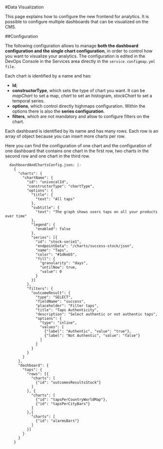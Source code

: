 #Data Visualization

This page explains how to configure the new frontend for analytics. It is possible to configure multiple dashboards that can be visualized on the CMS. 

##Configuration

The following configuration allows to manage **both the dashboard configuration and the single chart configuration**, in order to control how you want to visualize your analytics. The configuration is edited in the DevOps Console in the Services area directly in the `service.configmap.yml file`.

Each chart is identified by a name and has:

* **Id**;
* **constructorType**, which sets the type of chart you want. It can be *mapChart* to set a map, *chart* to set an histogram, *stockChart* to set a temporal series.
* **options**, which control directly highmaps configuration. Within the options there is also the **series configuration**.
* **filters**, which are not mandatory and allow to configure filters on the chart.

Each dashboard is identified by its name and has many rows. Each row is an array of object because you can insert more charts per row.


Here you can find the configuration of one chart and the configuration of one dashboard that contains one chart in the first row, two charts in the second row and one chart in the third row.

```
  dashboardAndChartsConfig.json: |-
    {
      "charts": {
        "chartName": {
          "id": "univocalId",
          "constructorType": "chartType",
          "options": {
            "title": {
              "text": "All taps"
            },
            "subtitle": {
              "text": "The graph shows users taps on all your products over time"
            },
            "legend": {
              "enabled": false
            },
            "series": [{
              "id": "stock-serie1",
              "endpointData": "/charts/success-stock/json",
              "name": "Taps",
              "color": "#1d6eb5",
              "fill": {
                "granularity": "days",
                "untilNow": true,
                "value": 0
              }
            }]
          },
          "filters": {
            "outcomeResult": {
              "type": "SELECT",
              "fieldName": "success",
              "placeholder": "Filter taps",
              "title": "Taps Authenticity",
              "description": "Select authentic or not authentic taps",
              "options": {
                "type": "inline",
                "values": [
                  {"label": "Authentic", "value": "true"},
                  {"label": "Not Authentic", "value": "false"}
                ]
              }
            }
          }
        }
      },
      "dashboard": {
        "taps": {
          "rows": [{ 
            "charts": [
              {"id": "outcomesResultsStock"}
            ]
          }, { 
            "charts": [
              {"id": "tapsPerCountryWorldMap"},
              {"id": "tapsPerCityBars"}
            ]
          },{
            "charts": [
              {"id": "alarmsBars"}
            ]
          }]
        }
      }
    }
```





